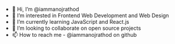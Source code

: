 - 👋 Hi, I’m @iammanojrathod
- 👀 I’m interested in Frontend Web Development and Web Design
- 🌱 I’m currently learning JavaScript and React.js
- 💞️ I’m looking to collaborate on open source projects
- 📫 How to reach me - @iammanojrathod on github

<!---
iammanojrathod/iammanojrathod is a ✨ special ✨ repository because its `README.md` (this file) appears on your GitHub profile.
You can click the Preview link to take a look at your changes.
--->

